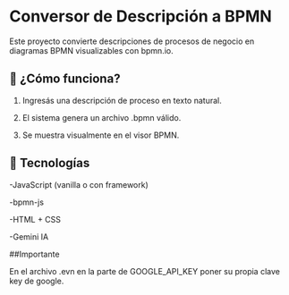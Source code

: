 # Conversor de Descripción a BPMN

Este proyecto convierte descripciones de procesos de negocio en diagramas BPMN visualizables con bpmn.io.

## 🚀 ¿Cómo funciona?

1. Ingresás una descripción de proceso en texto natural.

2. El sistema genera un archivo .bpmn válido.

3. Se muestra visualmente en el visor BPMN.

## 🧰 Tecnologías

-JavaScript (vanilla o con framework)

-bpmn-js

-HTML + CSS

-Gemini IA 

##Importante

En el archivo .evn en la parte de GOOGLE_API_KEY poner su propia clave key de google.
